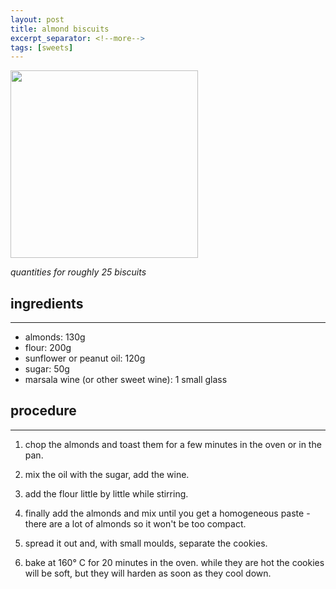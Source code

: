 ```yaml
---
layout: post
title: almond biscuits
excerpt_separator: <!--more-->
tags: [sweets]
---
```


 <img src="../../../images/almond-biscuits.jpeg" width="300">

<!--more-->

_quantities for roughly 25 biscuits_

## ingredients
---

- almonds: 130g
- flour: 200g 
- sunflower or peanut oil: 120g
- sugar: 50g
- marsala wine (or other sweet wine): 1 small glass

## procedure
---

1. chop the almonds and toast them for a few minutes in the oven or in the pan.
   
2. mix the oil with the sugar, add the wine.
   
3. add the flour little by little while stirring.
   
4. finally add the almonds and mix until you get a homogeneous paste - there are a lot of almonds so it won't be too compact. 
   
5. spread it out and, with small moulds, separate the cookies.
   
6. bake at 160° C for 20 minutes in the oven. while they are hot the cookies will be soft, but they will harden as soon as they cool down.
